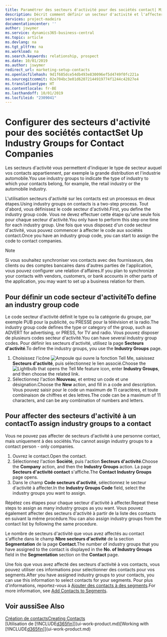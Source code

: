 ```yaml
---
title: Paramétrer des secteurs d'activité pour des sociétés contact| Microsoft Docs
description: Décrit comment définir un secteur d'activité et l'affecter à une société contact, par exemple, le marché de détail ou l'industrie automobile.
services: project-madeira
documentationcenter: ''
author: jswymer
ms.service: dynamics365-business-central
ms.topic: article
ms.devlang: na
ms.tgt_pltfrm: na
ms.workload: na
ms.search.keywords: relationship, prospect
ms.date: 10/01/2019
ms.author: jswymer
redirect_url: marketing-setup-contacts
ms.openlocfilehash: 9d1f685dce54db493e830096ef5d4749f0fc221a
ms.sourcegitcommit: 02e704bc3e01d62072144919774f1244c42827e4
ms.translationtype: HT
ms.contentlocale: fr-BE
ms.lasthandoff: 10/01/2019
ms.locfileid: "2309041"
---
```

# <a name="set-up-industry-groups-for-contact-companies"></a><span data-ttu-id="3b5b9-103">Configurer des secteurs d'activité pour des sociétés contact</span><span class="sxs-lookup"><span data-stu-id="3b5b9-103">Set Up Industry Groups for Contact Companies</span></span>
<span data-ttu-id="3b5b9-104">Les secteurs d'activité vous permettent d'indiquer le type de secteur auquel vos contacts appartiennent, par exemple la grande distribution et l'industrie automobile.</span><span class="sxs-lookup"><span data-stu-id="3b5b9-104">You use industry groups to indicate the type of industry to which your contacts belong, for example, the retail industry or the automobile industry.</span></span>

<span data-ttu-id="3b5b9-105">L'utilisation secteurs d'activité sur les contacts est un processus en deux étapes.</span><span class="sxs-lookup"><span data-stu-id="3b5b9-105">Using industry groups on contacts is a two-step process.</span></span> <span data-ttu-id="3b5b9-106">Tout d'abord, vous définissez le code secteur d'activité.</span><span class="sxs-lookup"><span data-stu-id="3b5b9-106">First, you define the industry group code.</span></span> <span data-ttu-id="3b5b9-107">Vous ne devez effectuer cette étape qu'une seule fois pour chaque secteur d'activité.</span><span class="sxs-lookup"><span data-stu-id="3b5b9-107">You only have to perform this step one time for each industry group.</span></span> <span data-ttu-id="3b5b9-108">Une fois que vous disposez d'un code secteur d'activité, vous pouvez commencer à affecter le code aux sociétés contact.</span><span class="sxs-lookup"><span data-stu-id="3b5b9-108">Once you have an industry group code, you can start to assign the code to contact companies.</span></span>

> [!NOTE]  
>   <span data-ttu-id="3b5b9-109">Si vous souhaitez synchroniser vos contacts avec des fournisseurs, des clients ou des comptes bancaires dans d'autres parties de l'application, vous pouvez configurer une relation d'affaires.</span><span class="sxs-lookup"><span data-stu-id="3b5b9-109">If you plan to synchronize your contacts with vendors, customers, or bank accounts in other parts of the application, you may want to set up a business relation for them.</span></span>

## <a name="to-define-an-industry-group-code"></a><span data-ttu-id="3b5b9-110">Pour définir un code secteur d'activité</span><span class="sxs-lookup"><span data-stu-id="3b5b9-110">To define an industry group code</span></span>
<span data-ttu-id="3b5b9-111">Le code secteur d'activité définit le type ou la catégorie du groupe, par exemple PUB pour la publicité, ou PRESSE pour la télévision et la radio.</span><span class="sxs-lookup"><span data-stu-id="3b5b9-111">The industry group code defines the type or category of the group, such as ADVERT for advertising, or PRESS, for TV and radio.</span></span> <span data-ttu-id="3b5b9-112">Vous pouvez disposer de plusieurs codes secteur d'activité.</span><span class="sxs-lookup"><span data-stu-id="3b5b9-112">You can have several industry group codes.</span></span> <span data-ttu-id="3b5b9-113">Pour définir les secteurs d'activité, utilisez la page **Secteurs d'activité**.</span><span class="sxs-lookup"><span data-stu-id="3b5b9-113">To define the industry groups, you use the **Industry Groups** page.</span></span>

1. <span data-ttu-id="3b5b9-114">Choisissez l'icône ![Ampoule qui ouvre la fonction Tell Me](media/ui-search/search_small.png "Dites-moi ce que vous voulez faire"), saisissez **Secteurs d'activité**, puis sélectionnez le lien associé.</span><span class="sxs-lookup"><span data-stu-id="3b5b9-114">Choose the ![Lightbulb that opens the Tell Me feature](media/ui-search/search_small.png "Tell me what you want to do") icon, enter **Industry Groups**, and then choose the related link.</span></span>
2. <span data-ttu-id="3b5b9-115">Sélectionnez l'action **Nouveau**, et entrez un code et une désignation.</span><span class="sxs-lookup"><span data-stu-id="3b5b9-115">Choose the **New** action, and fill in a code and description.</span></span> <span data-ttu-id="3b5b9-116">Vous pouvez saisir pour le code un maximum de 11 caractères, et toute combinaison de chiffres et des lettres.</span><span class="sxs-lookup"><span data-stu-id="3b5b9-116">The code can be a maximum of 11 characters, and can be any combination of numbers and letters.</span></span>

## <a name="AssignIndustryGroupContact"></a> <span data-ttu-id="3b5b9-117">Pour affecter des secteurs d'activité à un contact</span><span class="sxs-lookup"><span data-stu-id="3b5b9-117">To assign industry groups to a contact</span></span>
<span data-ttu-id="3b5b9-118">Vous ne pouvez pas affecter de secteurs d'activité à une personne contact, mais uniquement à des sociétés.</span><span class="sxs-lookup"><span data-stu-id="3b5b9-118">You cannot assign industry groups to a contact person - only companies.</span></span>

1. <span data-ttu-id="3b5b9-119">Ouvrez le contact.</span><span class="sxs-lookup"><span data-stu-id="3b5b9-119">Open the contact.</span></span>
2. <span data-ttu-id="3b5b9-120">Sélectionnez l'action **Société**, puis l'action **Secteurs d'activité**.</span><span class="sxs-lookup"><span data-stu-id="3b5b9-120">Choose the **Company** action, and then the **Industry Groups** action.</span></span> <span data-ttu-id="3b5b9-121">La page **Secteurs d'activité contact** s'affiche.</span><span class="sxs-lookup"><span data-stu-id="3b5b9-121">The **Contact Industry Groups** page opens.</span></span>
3. <span data-ttu-id="3b5b9-122">Dans le champ **Code secteurs d'activité**, sélectionnez le secteur d'activité à affecter.</span><span class="sxs-lookup"><span data-stu-id="3b5b9-122">In the **Industry Groups Code** field, select the industry groups you want to assign.</span></span>

<span data-ttu-id="3b5b9-123">Répétez ces étapes pour chaque secteur d'activité à affecter.</span><span class="sxs-lookup"><span data-stu-id="3b5b9-123">Repeat these steps to assign as many industry groups as you want.</span></span> <span data-ttu-id="3b5b9-124">Vous pouvez également affecter des secteurs d'activité à partir de la liste des contacts en suivant la même procédure.</span><span class="sxs-lookup"><span data-stu-id="3b5b9-124">You can also assign industry groups from the contact list by following the same procedure.</span></span>

<span data-ttu-id="3b5b9-125">Le nombre de secteurs d'activité que vous avez affectés au contact s'affiche dans le champ **Nbre secteurs d'activité** de la section **Segmentation** de la page **Contact**.</span><span class="sxs-lookup"><span data-stu-id="3b5b9-125">The number of industry groups that you have assigned to the contact is displayed in the **No. of Industry Groups** field in the **Segmentation** section on the **Contact** page.</span></span>

<span data-ttu-id="3b5b9-126">Une fois que vous avez affecté des secteurs d'activité à vos contacts, vous pouvez utiliser ces informations pour sélectionner des contacts pour vos segments.</span><span class="sxs-lookup"><span data-stu-id="3b5b9-126">After you have assigned industry groups to your contacts, you can use this information to select contacts for your segments.</span></span> <span data-ttu-id="3b5b9-127">Pour plus d'informations, reportez-vous à [Ajouter des contacts à des segments](marketing-add-contact-segment.md).</span><span class="sxs-lookup"><span data-stu-id="3b5b9-127">For more information, see [Add Contacts to Segments](marketing-add-contact-segment.md).</span></span>

## <a name="see-also"></a><span data-ttu-id="3b5b9-128">Voir aussi</span><span class="sxs-lookup"><span data-stu-id="3b5b9-128">See Also</span></span>
[<span data-ttu-id="3b5b9-129">Création de contacts</span><span class="sxs-lookup"><span data-stu-id="3b5b9-129">Creating Contacts</span></span>](marketing-create-contact-companies.md)  
<span data-ttu-id="3b5b9-130">[Utilisation de [!INCLUDE[d365fin](includes/d365fin_md.md)]](ui-work-product.md)</span><span class="sxs-lookup"><span data-stu-id="3b5b9-130">[Working with [!INCLUDE[d365fin](includes/d365fin_md.md)]](ui-work-product.md)</span></span>
